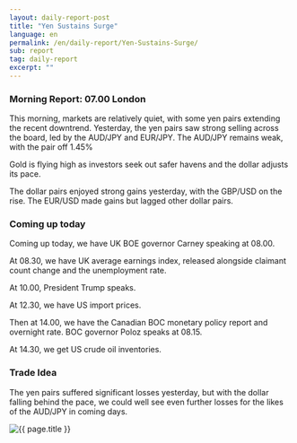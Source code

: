 ```yaml
---
layout: daily-report-post
title: "Yen Sustains Surge"
language: en
permalink: /en/daily-report/Yen-Sustains-Surge/
sub: report
tag: daily-report
excerpt: ""
---
```

### Morning Report: 07.00 London

This morning, markets are relatively quiet, with some yen pairs extending the recent downtrend. Yesterday, the yen pairs saw strong selling across the board, led by the AUD/JPY and EUR/JPY.
The AUD/JPY remains weak, with the pair off 1.45%

Gold is flying high as investors seek out safer havens and the dollar adjusts its pace.

The dollar pairs enjoyed strong gains yesterday, with the GBP/USD on the rise. The EUR/USD made gains but lagged other dollar pairs.

### Coming up today

Coming up today, we have UK BOE governor Carney speaking at 08.00.

At 08.30, we have UK average earnings index, released alongside claimant count change and the unemployment rate.

At 10.00, President Trump speaks.

At 12.30, we have US import prices.

Then at 14.00, we have the Canadian BOC monetary policy report and overnight rate. BOC governor Poloz speaks at 08.15.

At 14.30, we get US crude oil inventories.

### Trade Idea

The yen pairs suffered significant losses yesterday, but with the dollar falling behind the pace, we could well see even further losses for the likes of the AUD/JPY in coming days.

<p><img src="{{ "/assets/images/daily-report/12-apr-17.png" | relative_url }}" alt="{{ page.title }}" title="{{ page.title }}"></p>